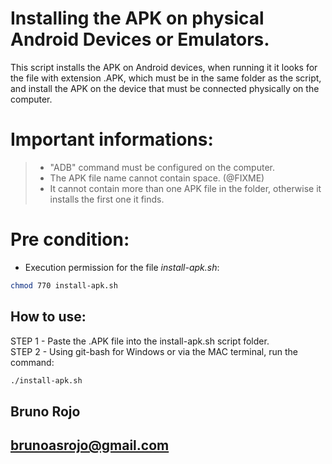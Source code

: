 # Installing the APK on physical Android Devices or Emulators.
This script installs the APK on Android devices, when running it it looks for the file with extension .APK,
which must be in the same folder as the script, and install the APK on the device that must be connected
physically on the computer.

# Important informations:
> - "ADB" command must be configured on the computer.
> - The APK file name cannot contain space. (@FIXME)
> - It cannot contain more than one APK file in the folder, otherwise it installs the first one it finds.

# Pre condition:
- Execution permission for the file _install-apk.sh_:
```bash
chmod 770 install-apk.sh
```

## How to use:
STEP 1 - Paste the .APK file into the install-apk.sh script folder.  
STEP 2 - Using git-bash for Windows or via the MAC terminal, run the command:  
```bash
./install-apk.sh
```


## Bruno Rojo
## brunoasrojo@gmail.com

